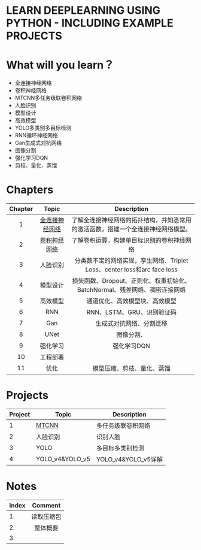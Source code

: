 # LEARN DEEPLEARNING USING PYTHON - INCLUDING EXAMPLE PROJECTS





# What will you learn？

- 全连接神经网络
- 卷积神经网络
- MTCNN多任务级联卷积网络
- 人脸识别
- 模型设计
- 高效模型
- YOLO多类别多目标检测
- RNN循环神经网络
- Gan生成式对抗网络
- 图像分割
- 强化学习DQN
- 剪枝、量化、蒸馏





# Chapters

| Chapter |                            Topic                             |                         Description                          |
| :-----: | :----------------------------------------------------------: | :----------------------------------------------------------: |
|    1    | [全连接神经网络](https://github.com/HibikiJie/Learn-DeepLearning/blob/master/Chapter01.md) | 了解全连接神经网络的拓扑结构，并知悉常用的激活函数，搭建一个全连接神经网络模型。 |
|    2    | [卷积神经网络](https://github.com/HibikiJie/Learn-DeepLearning/blob/master/Chapter02.md) |          了解卷积运算，构建单目标识别的卷积神经网络          |
|    3    |                           人脸识别                           | 分类数不定的网络实现，孪生网络、Triplet Loss、center loss和arc face loss |
|    4    |                           模型设计                           | 损失函数、Dropout、正则化、权重初始化、BatchNormal、残差网络、稠密连接网络 |
|    5    |                           高效模型                           |                通道优化、高效模型块、高效模型                |
|    6    |                             RNN                              |                  RNN、LSTM、GRU、识别验证码                  |
|    7    |                             Gan                              |                   生成式对抗网络、分割迁移                   |
|    8    |                             UNet                             |                          图像分割、                          |
|    9    |                           强化学习                           |                         强化学习DQN                          |
|   10    |                           工程部署                           |                                                              |
|   11    |                             优化                             |                  模型压缩，剪枝、量化、蒸馏                  |





# Projects



| Project | Topic                                                        | Description         |
| ------- | ------------------------------------------------------------ | ------------------- |
| 1       | [MTCNN](https://github.com/HibikiJie/Learn-DeepLearning/blob/master/Project%201.md) | 多任务级联卷积网络  |
| 2       | 人脸识别                                                     | 识别人脸            |
| 3       | YOLO                                                         | 多目标多类别检测    |
| 4       | YOLO_v4&YOLO_v5                                              | YOLO_v4&YOLO_v5详解 |





# Notes

| Index |  Comment   |
| :---- | :--------: |
| 1.    | 读取压缩包 |
| 2.    |  整体概要  |
| 3.    |            |

